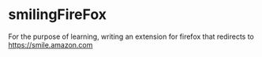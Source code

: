 # smilingFireFox
For the purpose of learning, writing an extension for firefox that redirects to https://smile.amazon.com
